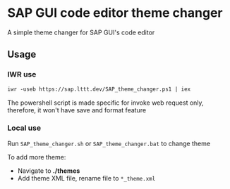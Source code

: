 # SAP GUI code editor theme changer

A simple theme changer for SAP GUI's code editor

## Usage

### IWR use

```txt
iwr -useb https://sap.lttt.dev/SAP_theme_changer.ps1 | iex
```

The powershell script is made specific for invoke web request only, therefore, it won't have save and format feature

### Local use

Run `SAP_theme_changer.sh` or `SAP_theme_changer.bat` to change theme

To add more theme:

- Navigate to **./themes**
- Add theme XML file, rename file to `*_theme.xml`
